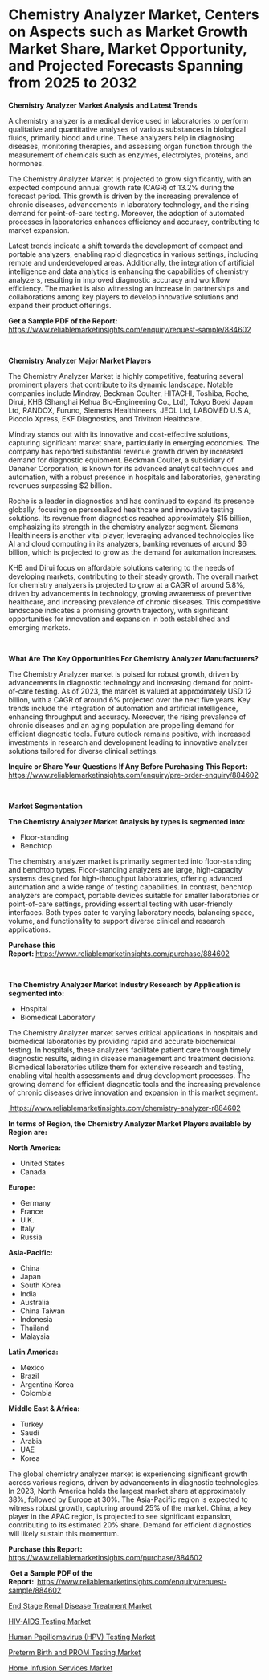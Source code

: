 <p><h1>Chemistry Analyzer Market, Centers on Aspects such as Market Growth Market Share, Market Opportunity, and Projected Forecasts Spanning from 2025 to 2032</h1></p><p><strong>Chemistry Analyzer Market Analysis and Latest Trends</strong></p>
<p><p>A chemistry analyzer is a medical device used in laboratories to perform qualitative and quantitative analyses of various substances in biological fluids, primarily blood and urine. These analyzers help in diagnosing diseases, monitoring therapies, and assessing organ function through the measurement of chemicals such as enzymes, electrolytes, proteins, and hormones.</p><p>The Chemistry Analyzer Market is projected to grow significantly, with an expected compound annual growth rate (CAGR) of 13.2% during the forecast period. This growth is driven by the increasing prevalence of chronic diseases, advancements in laboratory technology, and the rising demand for point-of-care testing. Moreover, the adoption of automated processes in laboratories enhances efficiency and accuracy, contributing to market expansion.</p><p>Latest trends indicate a shift towards the development of compact and portable analyzers, enabling rapid diagnostics in various settings, including remote and underdeveloped areas. Additionally, the integration of artificial intelligence and data analytics is enhancing the capabilities of chemistry analyzers, resulting in improved diagnostic accuracy and workflow efficiency. The market is also witnessing an increase in partnerships and collaborations among key players to develop innovative solutions and expand their product offerings.</p></p>
<p><strong>Get a Sample PDF of the Report:&nbsp;</strong> <a href="https://www.reliablemarketinsights.com/enquiry/request-sample/884602?utm_campaign=2102&utm_medium=2&utm_source=Github&utm_content=ia&utm_term=03032025&utm_id=chemistry-analyzer">https://www.reliablemarketinsights.com/enquiry/request-sample/884602</a></p>
<p>&nbsp;</p>
<p><strong>Chemistry Analyzer Major Market Players</strong></p>
<p><p>The Chemistry Analyzer Market is highly competitive, featuring several prominent players that contribute to its dynamic landscape. Notable companies include Mindray, Beckman Coulter, HITACHI, Toshiba, Roche, Dirui, KHB (Shanghai Kehua Bio-Engineering Co., Ltd), Tokyo Boeki Japan Ltd, RANDOX, Furuno, Siemens Healthineers, JEOL Ltd, LABOMED U.S.A, Piccolo Xpress, EKF Diagnostics, and Trivitron Healthcare. </p><p>Mindray stands out with its innovative and cost-effective solutions, capturing significant market share, particularly in emerging economies. The company has reported substantial revenue growth driven by increased demand for diagnostic equipment. Beckman Coulter, a subsidiary of Danaher Corporation, is known for its advanced analytical techniques and automation, with a robust presence in hospitals and laboratories, generating revenues surpassing $2 billion.</p><p>Roche is a leader in diagnostics and has continued to expand its presence globally, focusing on personalized healthcare and innovative testing solutions. Its revenue from diagnostics reached approximately $15 billion, emphasizing its strength in the chemistry analyzer segment. Siemens Healthineers is another vital player, leveraging advanced technologies like AI and cloud computing in its analyzers, banking revenues of around $6 billion, which is projected to grow as the demand for automation increases.</p><p>KHB and Dirui focus on affordable solutions catering to the needs of developing markets, contributing to their steady growth. The overall market for chemistry analyzers is projected to grow at a CAGR of around 5.8%, driven by advancements in technology, growing awareness of preventive healthcare, and increasing prevalence of chronic diseases. This competitive landscape indicates a promising growth trajectory, with significant opportunities for innovation and expansion in both established and emerging markets.</p></p>
<p>&nbsp;</p>
<p><strong>What Are The Key Opportunities For Chemistry Analyzer Manufacturers?</strong></p>
<p><p>The Chemistry Analyzer market is poised for robust growth, driven by advancements in diagnostic technology and increasing demand for point-of-care testing. As of 2023, the market is valued at approximately USD 12 billion, with a CAGR of around 6% projected over the next five years. Key trends include the integration of automation and artificial intelligence, enhancing throughput and accuracy. Moreover, the rising prevalence of chronic diseases and an aging population are propelling demand for efficient diagnostic tools. Future outlook remains positive, with increased investments in research and development leading to innovative analyzer solutions tailored for diverse clinical settings.</p></p>
<p><strong>Inquire or Share Your Questions If Any Before Purchasing This Report:</strong> <a href="https://www.reliablemarketinsights.com/enquiry/pre-order-enquiry/884602?utm_campaign=2102&utm_medium=2&utm_source=Github&utm_content=ia&utm_term=03032025&utm_id=chemistry-analyzer">https://www.reliablemarketinsights.com/enquiry/pre-order-enquiry/884602</a></p>
<p>&nbsp;</p>
<p><strong>Market Segmentation</strong></p>
<p><strong>The Chemistry Analyzer Market Analysis by types is segmented into:</strong></p>
<p><ul><li>Floor-standing</li><li>Benchtop</li></ul></p>
<p><p>The chemistry analyzer market is primarily segmented into floor-standing and benchtop types. Floor-standing analyzers are large, high-capacity systems designed for high-throughput laboratories, offering advanced automation and a wide range of testing capabilities. In contrast, benchtop analyzers are compact, portable devices suitable for smaller laboratories or point-of-care settings, providing essential testing with user-friendly interfaces. Both types cater to varying laboratory needs, balancing space, volume, and functionality to support diverse clinical and research applications.</p></p>
<p><strong>Purchase this Report:&nbsp;</strong><a href="https://www.reliablemarketinsights.com/purchase/884602?utm_campaign=2102&utm_medium=2&utm_source=Github&utm_content=ia&utm_term=03032025&utm_id=chemistry-analyzer">https://www.reliablemarketinsights.com/purchase/884602</a></p>
<p>&nbsp;</p>
<p><strong>The Chemistry Analyzer Market Industry Research by Application is segmented into:</strong></p>
<p><ul><li>Hospital</li><li>Biomedical Laboratory</li></ul></p>
<p><p>The Chemistry Analyzer market serves critical applications in hospitals and biomedical laboratories by providing rapid and accurate biochemical testing. In hospitals, these analyzers facilitate patient care through timely diagnostic results, aiding in disease management and treatment decisions. Biomedical laboratories utilize them for extensive research and testing, enabling vital health assessments and drug development processes. The growing demand for efficient diagnostic tools and the increasing prevalence of chronic diseases drive innovation and expansion in this market segment.</p></p>
<p><a href="https://www.reliablemarketinsights.com/chemistry-analyzer-r884602?utm_campaign=2102&utm_medium=2&utm_source=Github&utm_content=ia&utm_term=03032025&utm_id=chemistry-analyzer">&nbsp;https://www.reliablemarketinsights.com/chemistry-analyzer-r884602</a></p>
<p><strong>In terms of Region, the Chemistry Analyzer Market Players available by Region are:</strong></p>
<p>
    <p> <strong> North America: </strong>
        <ul>
            <li>United States</li>
            <li>Canada</li>
        </ul>
        </p> 
    <p> <strong> Europe: </strong>
        <ul>
            <li>Germany</li>
            <li>France</li>
            <li>U.K.</li>
            <li>Italy</li>
            <li>Russia</li>
        </ul>
        </p> 
    <p> <strong> Asia-Pacific: </strong>
        <ul>
            <li>China</li>
            <li>Japan</li>
            <li>South Korea</li>
            <li>India</li>
            <li>Australia</li>
            <li>China Taiwan</li>
            <li>Indonesia</li>
            <li>Thailand</li>
            <li>Malaysia</li>
        </ul>
        </p> 
    <p> <strong> Latin America: </strong>
        <ul>
            <li>Mexico</li>
            <li>Brazil</li>
            <li>Argentina Korea</li>
            <li>Colombia</li>
        </ul>
        </p> 
    <p> <strong> Middle East & Africa: </strong>
        <ul>
            <li>Turkey</li>
            <li>Saudi</li>
            <li>Arabia</li>
            <li>UAE</li>
            <li>Korea</li>
        </ul>
    </p>
    </p>
<p><p>The global chemistry analyzer market is experiencing significant growth across various regions, driven by advancements in diagnostic technologies. In 2023, North America holds the largest market share at approximately 38%, followed by Europe at 30%. The Asia-Pacific region is expected to witness robust growth, capturing around 25% of the market. China, a key player in the APAC region, is projected to see significant expansion, contributing to its estimated 20% share. Demand for efficient diagnostics will likely sustain this momentum.</p></p>
<p><strong>Purchase this Report: </strong><a href="https://www.reliablemarketinsights.com/purchase/884602?utm_campaign=2102&utm_medium=2&utm_source=Github&utm_content=ia&utm_term=03032025&utm_id=chemistry-analyzer">https://www.reliablemarketinsights.com/purchase/884602</a></p>
<p>&nbsp;<strong>Get a Sample PDF of the Report:&nbsp;&nbsp;</strong><a href="https://www.reliablemarketinsights.com/enquiry/request-sample/884602?utm_campaign=2102&utm_medium=2&utm_source=Github&utm_content=ia&utm_term=03032025&utm_id=chemistry-analyzer">https://www.reliablemarketinsights.com/enquiry/request-sample/884602</a></p>
<p><strong></strong></p>
<p><p><a href="https://github.com/kalsirollija/Market-Research-Report-List-1/blob/main/end-stage-renal-disease-treatment-market.md?utm_campaign=2102&utm_medium=2&utm_source=Github&utm_content=ia&utm_term=03032025&utm_id=chemistry-analyzer">End Stage Renal Disease Treatment Market</a></p><p><a href="https://github.com/boudykodumi/Market-Research-Report-List-1/blob/main/hiv-aids-testing-market.md?utm_campaign=2102&utm_medium=2&utm_source=Github&utm_content=ia&utm_term=03032025&utm_id=chemistry-analyzer">HIV-AIDS Testing Market</a></p><p><a href="https://github.com/aiamekar/Market-Research-Report-List-1/blob/main/human-papillomavirus-hpv-testing-market.md?utm_campaign=2102&utm_medium=2&utm_source=Github&utm_content=ia&utm_term=03032025&utm_id=chemistry-analyzer">Human Papillomavirus (HPV) Testing Market</a></p><p><a href="https://github.com/vsiljgestel/Market-Research-Report-List-1/blob/main/preterm-birth-and-prom-testing-market.md?utm_campaign=2102&utm_medium=2&utm_source=Github&utm_content=ia&utm_term=03032025&utm_id=chemistry-analyzer">Preterm Birth and PROM Testing Market</a></p><p><a href="https://github.com/belhejmawoue/Market-Research-Report-List-1/blob/main/home-infusion-services-market.md?utm_campaign=2102&utm_medium=2&utm_source=Github&utm_content=ia&utm_term=03032025&utm_id=chemistry-analyzer">Home Infusion Services Market</a></p></p>